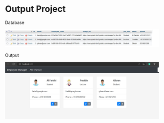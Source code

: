 # Output Project

Database

<img src="screenshots/db.jpg"/>

Output

<img src="screenshots/output.jpg"/>

